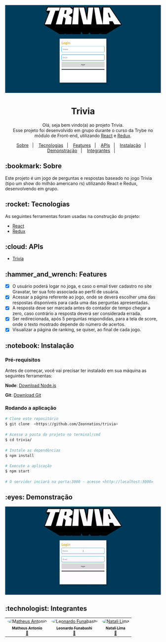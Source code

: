 <img src="trivia-app.png" alt="Trivia banner" />

<h1 align="center">Trivia</h1>

<p align="center">Olá, seja bem vindo(a) ao projeto Trivia. <br>
Esse projeto foi desenvolvido em grupo durante o curso da Trybe no módulo de Front-end, utilizando
 <a href="https://pt-br.reactjs.org/"> React</a> e <a href="https://redux.js.org/"> Redux</a>. </p>
 
 <p align="center">
  <a href="#bookmark-sobre">Sobre</a>&nbsp;&nbsp;&nbsp;|&nbsp;&nbsp;&nbsp;
  <a href="#rocket-tecnologias">Tecnologias</a>&nbsp;&nbsp;&nbsp;|&nbsp;&nbsp;&nbsp;
  <a href="#hammer_and_wrench-features">Features</a>&nbsp;&nbsp;&nbsp;|&nbsp;&nbsp;&nbsp;
  <a href="#cloud-apis">APIs</a>&nbsp;&nbsp;&nbsp;|&nbsp;&nbsp;&nbsp;
  <a href="#notebook-instalação">Instalação</a>&nbsp;&nbsp;&nbsp;|&nbsp;&nbsp;&nbsp;
  <a href="#eyes-demonstração">Demonstração</a>&nbsp;&nbsp;&nbsp;|&nbsp;&nbsp;&nbsp;
  <a href="#technologist-integrantes">Integrantes</a>&nbsp;&nbsp;&nbsp;|&nbsp;&nbsp;&nbsp;
</p>

<h2>:bookmark: Sobre</h2>
<p>
Este projeto é um jogo de perguntas e respostas baseado no jogo Trivia (tipo um show do milhão americano rs) utilizando React e Redux, desenvolvendo em grupo.
</p>


<h2>:rocket: Tecnologias</h2>
 
 As seguintes ferramentas foram usadas na construção do projeto:
 
-  [React](https://pt-br.reactjs.org/)
-  [Redux](https://redux.js.org/)

<h2>:cloud: APIs</h2>

- [Trivia](https://opentdb.com/api_config.php)

<h2>:hammer_and_wrench: Features</h2>

- [x] O usuário poderá logar no joga, e caso o email tiver cadastro no site Gravatar, ter sua foto associada ao perfil de usuária.
- [x] Acessar a página referente ao jogo, onde se deverá escolher uma das respostas disponíveis para cada uma das perguntas apresentadas.
- [x] A resposta deve ser marcada antes do contador de tempo chegar a zero, caso contrário a resposta deverá ser considerada errada.
- [x] Ser redirecionada, após 5 perguntas respondidas, para a tela de score, onde o texto mostrado depende do número de acertos.
- [x] Visualizar a página de ranking, se quiser, ao final de cada jogo.

<h2>:notebook: Instalação</h2>
<h3>Pré-requisitos</h3>

Antes de começar, você vai precisar ter instalado em sua máquina as seguintes ferramentas:

 **Node**: [Download Node.js](https://nodejs.org/en/download/)
 
 **Git**: [Download Git](https://git-scm.com/downloads)
 
 <h3>Rodando a aplicação</h3>
 
 ```bash
 # Clone este repositório
$ git clone  <https://github.com/Zeonnatios/trivia>

# Acesse a pasta do projeto no terminal/cmd
$ cd trivia/

# Instale as dependências
$ npm install

# Execute a aplicação
$ npm start

# O servidor inciará na porta:3000 - acesse <http://localhost:3000>
```
 <h2>:eyes: Demonstração</h2>

<img src="trivia-demo.gif" alt="Trivia demo gif" />

<h2>:technologist: Integrantes</h2>

<table>
  <tr>
   <td align="center"><a href="https://github.com/Zeonnatios">
     <img src="https://avatars.githubusercontent.com/u/38297929?v=4" width="125px;" style="border-radius:50%" alt="Matheus Antonio"/>
     <br /><sub><b>Matheus Antonio</b></sub></a><br /><a href="https://github.com/Zeonnatios" title="GitHub Matheus Antonio">🚀</a>
   </td>
   
   <td align="center"><a href="https://github.com/LeoFuna">
     <img src="https://avatars.githubusercontent.com/u/80538553?v=4" width="125px;" style="border-radius:50%" alt="Leonardo Funabashi"/>
     <br /><sub><b>Leonardo Funabashi</b></sub></a><br /><a href="https://github.com/LeoFuna" title="GitHub Leonardo Funabashi">🚀</a>
   </td>
   
   <td align="center"><a href="https://github.com/heyynat">
     <img src="https://avatars.githubusercontent.com/u/54861311?v=4" width="125px;" style="border-radius:50%" alt="Natali Lima"/>
     <br /><sub><b>Natali Lima</b></sub></a><br /><a href="https://github.com/heyynat" title="GitHub Natali Lima">🚀</a>
   </td>
  
  </tr>
</table>
